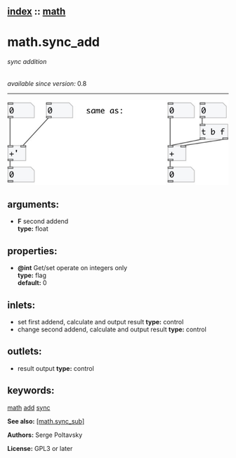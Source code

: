 [index](index.html) :: [math](category_math.html)
---

# math.sync_add

###### sync addition

*available since version:* 0.8

---




[![example](../examples/img/math.sync_add.jpg)](../examples/pd/math.sync_add.pd)



## arguments:

* **F**
second addend<br>
__type:__ float<br>





## properties:

* **@int** 
Get/set operate on integers only<br>
__type:__ flag<br>
__default:__ 0<br>



## inlets:

* set first addend, calculate and output result 
__type:__ control<br>
* change second addend, calculate and output result 
__type:__ control<br>



## outlets:

* result output
__type:__ control<br>



## keywords:

[math](keywords/math.html)
[add](keywords/add.html)
[sync](keywords/sync.html)



**See also:**
[\[math.sync_sub\]](math.sync_sub.html)




**Authors:** Serge Poltavsky




**License:** GPL3 or later





